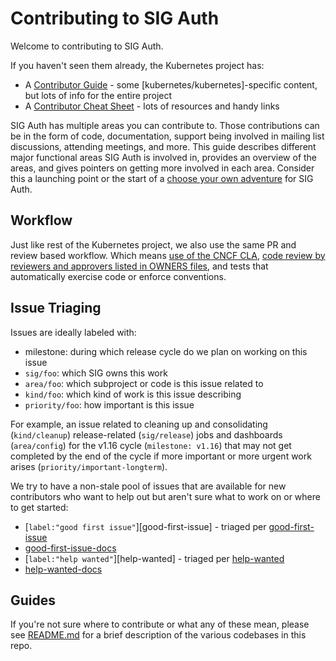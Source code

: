 # Contributing to SIG Auth

Welcome to contributing to SIG Auth.

If you haven't seen them already, the Kubernetes project has:

- A [Contributor Guide](https://git.k8s.io/community/contributors/guide) - some
  [kubernetes/kubernetes]-specific content, but lots of info for the
  entire project
- A [Contributor Cheat
  Sheet](https://github.com/kubernetes/community/blob/master/contributors/guide/contributor-cheatsheet) -
  lots of resources and handy links

SIG Auth has multiple areas you can contribute to. Those contributions
can be in the form of code, documentation, support being involved in
mailing list discussions, attending meetings, and more. This guide
describes different major functional areas SIG Auth is involved in,
provides an overview of the areas, and gives pointers on getting more
involved in each area. Consider this a launching point or the start of
a [choose your own
adventure](https://en.wikipedia.org/wiki/Choose_Your_Own_Adventure)
for SIG Auth.

## Workflow

Just like rest of the Kubernetes project, we also use the same PR and
review based workflow. Which means [use of the CNCF
CLA](https://github.com/kubernetes/community/blob/master/CLA.md),
[code review by reviewers and approvers listed in OWNERS
files](https://github.com/kubernetes/community/blob/master/contributors/guide/owners.md),
and tests that automatically exercise code or enforce conventions.

## Issue Triaging

Issues are ideally labeled with:

- milestone: during which release cycle do we plan on working on this issue
- `sig/foo`: which SIG owns this work
- `area/foo`: which subproject or code is this issue related to
- `kind/foo`: which kind of work is this issue describing
- `priority/foo`: how important is this issue

For example, an issue related to cleaning up and consolidating
(`kind/cleanup`) release-related (`sig/release`) jobs and dashboards
(`area/config`) for the v1.16 cycle (`milestone: v1.16`) that may not
get completed by the end of the cycle if more important or more urgent
work arises (`priority/important-longterm`).

We try to have a non-stale pool of issues that are available for new
contributors who want to help out but aren't sure what to work on or where to
get started:

- [`label:"good first issue"`][good-first-issue] - triaged per
  [good-first-issue](https://github.com/issues?q=repo%3Akubernetes%2Fkubernetes+is%3Aissue+is%3Aopen+label%3A%22good+first+issue%22+label%3A%22sig%2Fauth%22)
- [good-first-issue-docs](https://git.k8s.io/community/contributors/guide/help-wanted.md#good-first-issue)
- [`label:"help wanted"`][help-wanted] - triaged per
  [help-wanted](https://github.com/issues?q=repo%3Akubernetes%2Fkubernetes+is%3Aissue+is%3Aopen+label%3A%22help+wanted%22++label%3A%22sig%2Fauth%22)
- [help-wanted-docs](https://git.k8s.io/community/contributors/guide/help-wanted.md#help-wanted)
  
## Guides

If you're not sure where to contribute or what any of these mean,
please see
[README.md](https://github.com/kubernetes/community/blob/master/README.md)
for a brief description of the various codebases in this repo.
